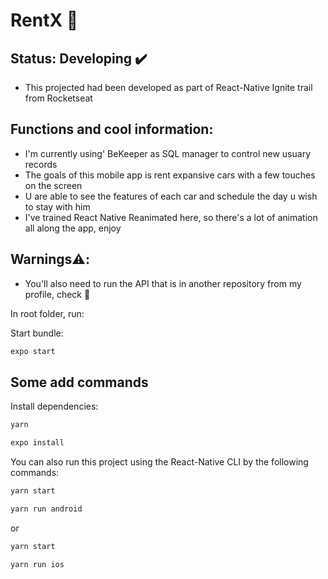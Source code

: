 # RentX 🚗

## Status: Developing ✔️

- This projected had been developed as part of React-Native Ignite trail from Rocketseat

## Functions and cool information:
- I'm currently using' BeKeeper as SQL manager to control new usuary records
- The goals of this mobile app is rent expansive cars with a few touches on the screen
- U are able to see the features of each car and schedule the day u wish to stay with him
- I've trained React Native Reanimated here, so there's a lot of animation all along the app, enjoy 

## Warnings⚠️: 
- You'll also need to run the API that is in another repository from my profile, check 🤗

In root folder, run: 

Start bundle:

```javascript
expo start
```

## Some add commands

Install dependencies: 

```javascript
yarn
```

```javascript
expo install
```

You can also run this project using the React-Native CLI by the following commands: 


```javascript
yarn start
```


```javascript
yarn run android
```

or

```javascript
yarn start
```

```javascript
yarn run ios
```
